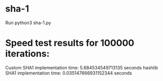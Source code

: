 # sha-1

Run python3 sha-1.py


# Speed test results for 100000 iterations:

Custom SHA1 implementation time: 5.684534549713135 seconds
hashlib SHA1 implementation time: 0.035147666931152344 seconds
